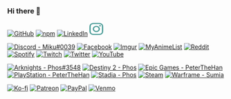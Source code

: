 ### Hi there 👋

<p align="left">
  <a href="https://github.com/peterthehan"><img alt="GitHub" title="GitHub" height="32" width="32" src="https://raw.githubusercontent.com/peterthehan/peterthehan/master/assets/github.svg"></a>
  <a href="https://www.npmjs.com/~peterthehan"><img alt="npm" title="npm" height="32" width="32" src="https://raw.githubusercontent.com/peterthehan/peterthehan/master/assets/npm.svg"></a>
  <a href="https://linkedin.com/in/peter-han"><img alt="LinkedIn" title="LinkedIn" height="32" width="32" src="https://raw.githubusercontent.com/peterthehan/peterthehan/master/assets/linkedin.svg"></a>
  <a href="https://www.instagram.com/le1ia/"><img alt="Instagram" title="Instagram" height="32" width="32" src="https://raw.githubusercontent.com/lelia/peterthehan/master/assets/instagram.svg"></a>
</p>

<p align="left">
  <a href="https://discord.gg/WjEFnzC"><img alt="Discord - Miku#0039" title="Discord - Miku#0039" height="32" width="32" src="https://raw.githubusercontent.com/peterthehan/peterthehan/master/assets/discord.svg"></a>
  <a href="https://facebook.com/peterthehan"><img alt="Facebook" title="Facebook" height="32" width="32" src="https://raw.githubusercontent.com/peterthehan/peterthehan/master/assets/facebook.svg"></a>
  <a href="https://imgur.com/user/PeterTheHan"><img alt="Imgur" title="Imgur" height="32" width="32" src="https://raw.githubusercontent.com/peterthehan/peterthehan/master/assets/imgur.svg"></a>
  <a href="https://myanimelist.net/profile/PeterTheHan"><img alt="MyAnimeList" title="MyAnimeList" height="32" width="32" src="https://raw.githubusercontent.com/peterthehan/peterthehan/master/assets/myanimelist.svg"></a>
  <a href="https://reddit.com/user/PeterTheHan"><img alt="Reddit" title="Reddit" height="32" width="32" src="https://raw.githubusercontent.com/peterthehan/peterthehan/master/assets/reddit.svg"></a>
  <a href="https://open.spotify.com/user/2145isvugpczeo2fgz6khel3y"><img alt="Spotify" title="Spotify" height="32" width="32" src="https://raw.githubusercontent.com/peterthehan/peterthehan/master/assets/spotify.svg"></a>
  <a href="https://twitch.tv/peterthehan"><img alt="Twitch" title="Twitch" height="32" width="32" src="https://raw.githubusercontent.com/peterthehan/peterthehan/master/assets/twitch.svg"></a>
  <a href="https://twitter.com/PeterTheHan"><img alt="Twitter" title="Twitter" height="32" width="32" src="https://raw.githubusercontent.com/peterthehan/peterthehan/master/assets/twitter.svg"></a>
  <a href="https://youtube.com/channel/UC5QVwln-tycBa-CoB88a7wA"><img alt="YouTube" title="YouTube" height="32" width="32" src="https://raw.githubusercontent.com/peterthehan/peterthehan/master/assets/youtube.svg"></a>
</p>

<p align="left">
  <a href="#"><img alt="Arknights - Phos#3548" title="Arknights - Phos#3548" height="32" width="32" src="https://raw.githubusercontent.com/peterthehan/peterthehan/master/assets/arknights.svg"></a>
  <a href="#"><img alt="Destiny 2 - Phos" title="Destiny 2 - Phos" height="32" width="32" src="https://raw.githubusercontent.com/peterthehan/peterthehan/master/assets/destiny.svg"></a>
  <a href="#"><img alt="Epic Games - PeterTheHan" title="Epic Games - PeterTheHan" height="32" width="32" src="https://raw.githubusercontent.com/peterthehan/peterthehan/master/assets/epicgames.svg"></a>
  <a href="#"><img alt="PlayStation - PeterTheHan" title="PlayStation - PeterTheHan" height="32" width="32" src="https://raw.githubusercontent.com/peterthehan/peterthehan/master/assets/playstation.svg"></a>
  <a href="https://stadia.com/profile/1536559313706186034"><img alt="Stadia - Phos" title="Stadia - Phos" height="32" width="32" src="https://raw.githubusercontent.com/peterthehan/peterthehan/master/assets/stadia.svg"></a>
  <a href="https://steamcommunity.com/id/peterthehan"><img alt="Steam" title="Steam" height="32" width="32" src="https://raw.githubusercontent.com/peterthehan/peterthehan/master/assets/steam.svg"></a>
  <a href="#"><img alt="Warframe - Sumia" title="Warframe - Sumia" height="32" width="32" src="https://raw.githubusercontent.com/peterthehan/peterthehan/master/assets/warframe.svg"></a>
</p>

<p align="left">
  <a href="https://ko-fi.com/peterthehan"><img alt="Ko-fi" title="Ko-fi" height="32" width="32" src="https://raw.githubusercontent.com/peterthehan/peterthehan/master/assets/ko-fi.svg"></a>
  <a href="https://patreon.com/peterthehan"><img alt="Patreon" title="Patreon" height="32" width="32" src="https://raw.githubusercontent.com/peterthehan/peterthehan/master/assets/patreon.svg"></a>
  <a href="https://paypal.me/peterthehan"><img alt="PayPal" title="PayPal" height="32" width="32" src="https://raw.githubusercontent.com/peterthehan/peterthehan/master/assets/paypal.svg"></a>
  <a href="https://venmo.com/peterthehan"><img alt="Venmo" title="Venmo" height="32" width="32" src="https://raw.githubusercontent.com/peterthehan/peterthehan/master/assets/venmo.svg"></a>
</p>

<!--
**peterthehan/peterthehan** is a ✨ _special_ ✨ repository because its `README.md` (this file) appears on your GitHub profile.

Here are some ideas to get you started:

- 🔭 I’m currently working on ...
- 🌱 I’m currently learning ...
- 👯 I’m looking to collaborate on ...
- 🤔 I’m looking for help with ...
- 💬 Ask me about ...
- 📫 How to reach me: ...
- 😄 Pronouns: ...
- ⚡ Fun fact: ...
-->
